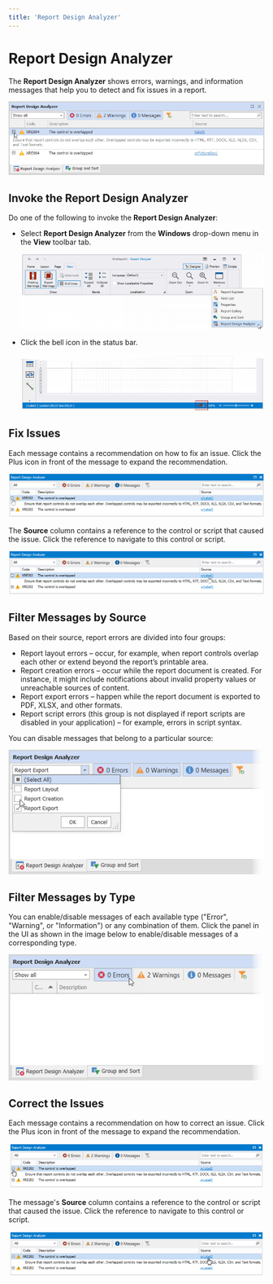 ```yaml
---
title: 'Report Design Analyzer'
---
```

# Report Design Analyzer

The **Report Design Analyzer** shows errors, warnings, and information messages that help you to detect and fix issues in a report.

![](../../../../../images/report-design-analyzer-win.png)

## Invoke the Report Design Analyzer

Do one of the following to invoke the **Report Design Analyzer**:

* Select **Report Design Analyzer** from the **Windows** drop-down menu in the **View** toolbar tab.

    ![](../../../../../images/eurd-report-design-analyzer-invoke-from-toolbar.png)

* Click the bell icon in the status bar.

    ![](../../../../../images/eurd-report-design-analyzer-invoke-with-bell.png)

## Fix Issues

Each message contains a recommendation on how to fix an issue. Click the Plus icon in front of the message to expand the recommendation.

![](../../../../../images/report-design-analyzer-expand-message@2x.png)

The **Source** column contains a reference to the control or script that caused the issue. Click the reference to navigate to this control or script.

![](../../../../../images/report-design-analyzer-navigate-to-control@2x.png)

## Filter Messages by Source

Based on their source, report errors are divided into four groups:

* Report layout errors – occur, for example, when report controls overlap each other or extend beyond the report’s printable area.
* Report creation errors – occur while the report document is created. For instance, it might include notifications about invalid property values or unreachable sources of content.
* Report export errors – happen while the report document is exported to PDF, XLSX, and other formats.
* Report script errors (this group is not displayed if report scripts are disabled in your application) – for example, errors in script syntax.

You can disable messages that belong to a particular source:

![](../../../../../images/disable-messages-that-belong-to-error-source.png)

## Filter Messages by Type

You can enable/disable messages of each available type ("Error", "Warning", or "Information") or any combination of them. Click the panel in the UI as shown in the image below to enable/disable messages of a corresponding type.

![](../../../../../images/filter-messages-by-type.png)

## Correct the Issues

Each message contains a recommendation on how to correct an issue. Click the Plus icon in front of the message to expand the recommendation.

![](../../../../../images/eurd-report-design-analyzer-expand-message.png)

The message's **Source** column contains a reference to the control or script that caused the issue. Click the reference to navigate to this control or script.

![](../../../../../images/eurd-report-design-analyzer-navigate-to-control.png)
